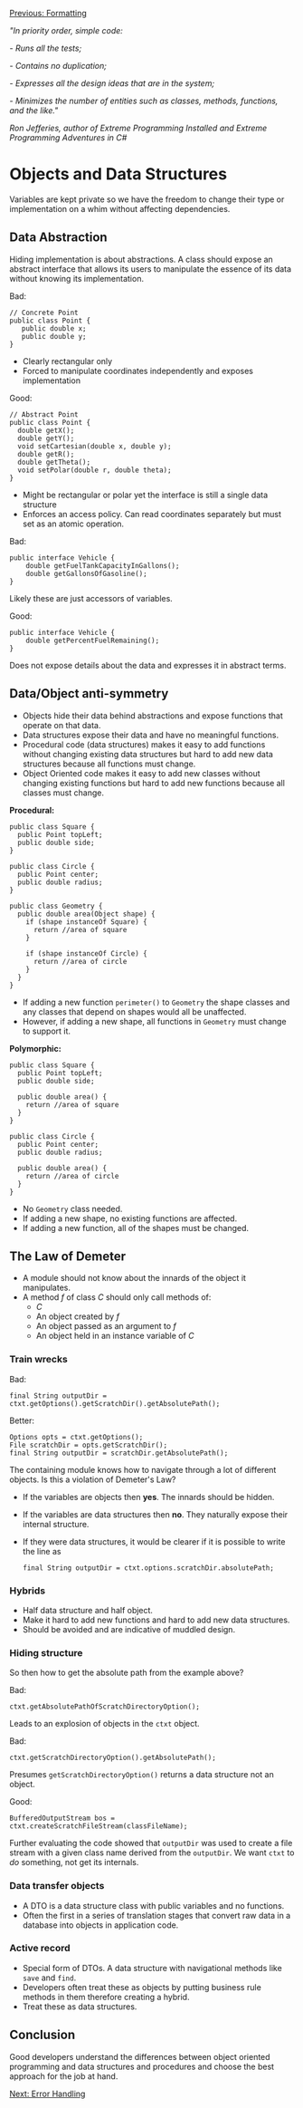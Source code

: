 [Previous: Formatting](formatting.md)

*"In priority order, simple code:*

*- Runs all the tests;*

*- Contains no duplication;*

*- Expresses all the design ideas that are in the system;*

*- Minimizes the number of entities such as classes, methods, functions, and the like."*

*Ron Jefferies, author of Extreme Programming Installed and Extreme Programming Adventures in C#*

# Objects and Data Structures
Variables are kept private so we have the freedom to change their type or implementation on a whim without affecting dependencies.

## Data Abstraction
Hiding implementation is about abstractions.  A class should expose an abstract interface that allows its users to manipulate the essence of its data without knowing its implementation.

Bad:

    // Concrete Point
    public class Point {
       public double x;
       public double y;
    }
    
* Clearly rectangular only
* Forced to manipulate coordinates independently and exposes implementation
    
Good:

    // Abstract Point
    public class Point {
      double getX();
      double getY();
      void setCartesian(double x, double y);
      double getR();
      double getTheta();
      void setPolar(double r, double theta);
    }
    
* Might be rectangular or polar yet the interface is still a single data structure
* Enforces an access policy.  Can read coordinates separately but must set as an atomic operation.

Bad:

    public interface Vehicle {
        double getFuelTankCapacityInGallons();
        double getGallonsOfGasoline();
    }
    
Likely these are just accessors of variables.
    
Good:

    public interface Vehicle {
        double getPercentFuelRemaining();
    }
    
Does not expose details about the data and expresses it in abstract terms.

## Data/Object anti-symmetry
* Objects hide their data behind abstractions and expose functions that operate on that data.
* Data structures expose their data and have no meaningful functions.
* Procedural code (data structures) makes it easy to add functions without changing existing data structures but hard to add new data structures because all functions must change.
* Object Oriented code makes it easy to add new classes without changing existing functions but hard to add new functions because all classes must change.

**Procedural:**

    public class Square {
      public Point topLeft;
      public double side;
    }
    
    public class Circle {
      public Point center;
      public double radius;
    }
    
    public class Geometry {
      public double area(Object shape) {
        if (shape instanceOf Square) {
          return //area of square
        }
        
        if (shape instanceOf Circle) {
          return //area of circle
        }
      }
    }
    
* If adding a new function `perimeter()` to `Geometry` the shape classes and any classes that depend on shapes would all be unaffected.
* However, if adding a new shape, all functions in `Geometry` must change to support it.
    
**Polymorphic:**

    public class Square {
      public Point topLeft;
      public double side;
      
      public double area() {
        return //area of square
      }
    }
    
    public class Circle {
      public Point center;
      public double radius;
      
      public double area() {
        return //area of circle
      }
    }
    
* No `Geometry` class needed.
* If adding a new shape, no existing functions are affected.
* If adding a new function, all of the shapes must be changed.

## The Law of Demeter
- A module should not know about the innards of the object it manipulates.
- A method *f* of class *C* should only call methods of:
  - *C*
  - An object created by *f*
  - An object passed as an argument to *f*
  - An object held in an instance variable of *C*

### Train wrecks

Bad:

    final String outputDir = ctxt.getOptions().getScratchDir().getAbsolutePath();
    
Better:

    Options opts = ctxt.getOptions();
    File scratchDir = opts.getScratchDir();
    final String outputDir = scratchDir.getAbsolutePath();
    
The containing module knows how to navigate through a lot of different objects.  Is this a violation of Demeter's Law?  
* If the variables are objects then **yes**.  The innards should be hidden.
* If the variables are data structures then **no**.  They naturally expose their internal structure.
* If they were data structures, it would be clearer if it is possible to write the line as

      final String outputDir = ctxt.options.scratchDir.absolutePath;

### Hybrids
* Half data structure and half object.  
* Make it hard to add new functions and hard to add new data structures.  
* Should be avoided and are indicative of muddled design.

### Hiding structure
So then how to get the absolute path from the example above?

Bad:

    ctxt.getAbsolutePathOfScratchDirectoryOption();
    
Leads to an explosion of objects in the `ctxt` object.

Bad:

    ctxt.getScratchDirectoryOption().getAbsolutePath();
    
Presumes `getScratchDirectoryOption()` returns a data structure not an object.

Good:

    BufferedOutputStream bos = ctxt.createScratchFileStream(classFileName);
    
Further evaluating the code showed that `outputDir` was used to create a file stream with a given class name derived from the `outputDir`.  We want `ctxt` to *do* something, not get its internals.

### Data transfer objects
* A DTO is a data structure class with public variables and no functions.
* Often the first in a series of translation stages that convert raw data in a database into objects in application code.

### Active record
* Special form of DTOs.  A data structure with navigational methods like `save` and `find`.
* Developers often treat these as objects by putting business rule methods in them therefore creating a hybrid.
* Treat these as data structures.

## Conclusion
Good developers understand the differences between object oriented programming and data structures and procedures and choose the best approach for the job at hand.

[Next: Error Handling](error-handling.md)
